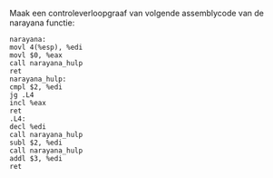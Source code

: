 Maak een controleverloopgraaf van volgende assemblycode van de narayana functie:

```
narayana:
movl 4(%esp), %edi
movl $0, %eax
call narayana_hulp
ret
narayana_hulp:
cmpl $2, %edi
jg .L4
incl %eax
ret
.L4:
decl %edi
call narayana_hulp
subl $2, %edi
call narayana_hulp
addl $3, %edi
ret
```
